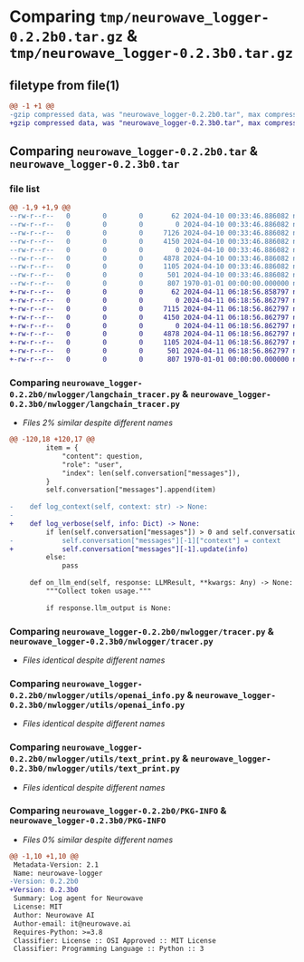 # Comparing `tmp/neurowave_logger-0.2.2b0.tar.gz` & `tmp/neurowave_logger-0.2.3b0.tar.gz`

## filetype from file(1)

```diff
@@ -1 +1 @@
-gzip compressed data, was "neurowave_logger-0.2.2b0.tar", max compression
+gzip compressed data, was "neurowave_logger-0.2.3b0.tar", max compression
```

## Comparing `neurowave_logger-0.2.2b0.tar` & `neurowave_logger-0.2.3b0.tar`

### file list

```diff
@@ -1,9 +1,9 @@
--rw-r--r--   0        0        0       62 2024-04-10 00:33:46.886082 neurowave_logger-0.2.2b0/README.md
--rw-r--r--   0        0        0        0 2024-04-10 00:33:46.886082 neurowave_logger-0.2.2b0/nwlogger/__init__.py
--rw-r--r--   0        0        0     7126 2024-04-10 00:33:46.886082 neurowave_logger-0.2.2b0/nwlogger/langchain_tracer.py
--rw-r--r--   0        0        0     4150 2024-04-10 00:33:46.886082 neurowave_logger-0.2.2b0/nwlogger/tracer.py
--rw-r--r--   0        0        0        0 2024-04-10 00:33:46.886082 neurowave_logger-0.2.2b0/nwlogger/utils/__init__.py
--rw-r--r--   0        0        0     4878 2024-04-10 00:33:46.886082 neurowave_logger-0.2.2b0/nwlogger/utils/openai_info.py
--rw-r--r--   0        0        0     1105 2024-04-10 00:33:46.886082 neurowave_logger-0.2.2b0/nwlogger/utils/text_print.py
--rw-r--r--   0        0        0      501 2024-04-10 00:33:46.886082 neurowave_logger-0.2.2b0/pyproject.toml
--rw-r--r--   0        0        0      807 1970-01-01 00:00:00.000000 neurowave_logger-0.2.2b0/PKG-INFO
+-rw-r--r--   0        0        0       62 2024-04-11 06:18:56.858797 neurowave_logger-0.2.3b0/README.md
+-rw-r--r--   0        0        0        0 2024-04-11 06:18:56.862797 neurowave_logger-0.2.3b0/nwlogger/__init__.py
+-rw-r--r--   0        0        0     7115 2024-04-11 06:18:56.862797 neurowave_logger-0.2.3b0/nwlogger/langchain_tracer.py
+-rw-r--r--   0        0        0     4150 2024-04-11 06:18:56.862797 neurowave_logger-0.2.3b0/nwlogger/tracer.py
+-rw-r--r--   0        0        0        0 2024-04-11 06:18:56.862797 neurowave_logger-0.2.3b0/nwlogger/utils/__init__.py
+-rw-r--r--   0        0        0     4878 2024-04-11 06:18:56.862797 neurowave_logger-0.2.3b0/nwlogger/utils/openai_info.py
+-rw-r--r--   0        0        0     1105 2024-04-11 06:18:56.862797 neurowave_logger-0.2.3b0/nwlogger/utils/text_print.py
+-rw-r--r--   0        0        0      501 2024-04-11 06:18:56.862797 neurowave_logger-0.2.3b0/pyproject.toml
+-rw-r--r--   0        0        0      807 1970-01-01 00:00:00.000000 neurowave_logger-0.2.3b0/PKG-INFO
```

### Comparing `neurowave_logger-0.2.2b0/nwlogger/langchain_tracer.py` & `neurowave_logger-0.2.3b0/nwlogger/langchain_tracer.py`

 * *Files 2% similar despite different names*

```diff
@@ -120,18 +120,17 @@
         item = {
             "content": question,
             "role": "user",
             "index": len(self.conversation["messages"]),
         }
         self.conversation["messages"].append(item)
 
-    def log_context(self, context: str) -> None:
-
+    def log_verbose(self, info: Dict) -> None:
         if len(self.conversation["messages"]) > 0 and self.conversation["messages"][-1].get("role") == "assistant":
-            self.conversation["messages"][-1]["context"] = context
+            self.conversation["messages"][-1].update(info)
         else:
             pass
 
     def on_llm_end(self, response: LLMResult, **kwargs: Any) -> None:
         """Collect token usage."""
 
         if response.llm_output is None:
```

### Comparing `neurowave_logger-0.2.2b0/nwlogger/tracer.py` & `neurowave_logger-0.2.3b0/nwlogger/tracer.py`

 * *Files identical despite different names*

### Comparing `neurowave_logger-0.2.2b0/nwlogger/utils/openai_info.py` & `neurowave_logger-0.2.3b0/nwlogger/utils/openai_info.py`

 * *Files identical despite different names*

### Comparing `neurowave_logger-0.2.2b0/nwlogger/utils/text_print.py` & `neurowave_logger-0.2.3b0/nwlogger/utils/text_print.py`

 * *Files identical despite different names*

### Comparing `neurowave_logger-0.2.2b0/PKG-INFO` & `neurowave_logger-0.2.3b0/PKG-INFO`

 * *Files 0% similar despite different names*

```diff
@@ -1,10 +1,10 @@
 Metadata-Version: 2.1
 Name: neurowave-logger
-Version: 0.2.2b0
+Version: 0.2.3b0
 Summary: Log agent for Neurowave
 License: MIT
 Author: Neurowave AI
 Author-email: it@neurowave.ai
 Requires-Python: >=3.8
 Classifier: License :: OSI Approved :: MIT License
 Classifier: Programming Language :: Python :: 3
```

